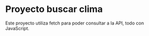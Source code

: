 # Proyecto buscar clima

Este proyecto utiliza fetch para poder consultar a la API, todo con JavaScript.